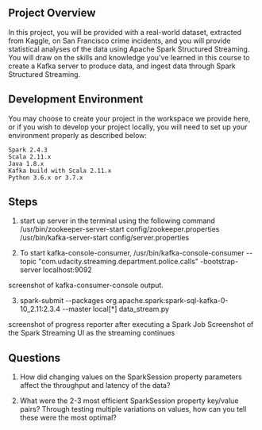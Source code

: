 ## Project Overview

In this project, you will be provided with a real-world dataset, extracted from Kaggle, on San Francisco crime incidents, and you will provide statistical analyses of the data using Apache Spark Structured Streaming. You will draw on the skills and knowledge you've learned in this course to create a Kafka server to produce data, and ingest data through Spark Structured Streaming.

## Development Environment

You may choose to create your project in the workspace we provide here, or if you wish to develop your project locally, you will need to set up your environment properly as described below:

    Spark 2.4.3
    Scala 2.11.x
    Java 1.8.x
    Kafka build with Scala 2.11.x
    Python 3.6.x or 3.7.x

## Steps
1) start up server in the terminal using the following command
	/usr/bin/zookeeper-server-start config/zookeeper.properties
	/usr/bin/kafka-server-start config/server.properties

2) To start kafka-console-consumer, 
/usr/bin/kafka-console-consumer --topic "com.udacity.streaming.department.police.calls" -bootstrap-server localhost:9092

screenshot of kafka-consumer-console output.

3) spark-submit --packages org.apache.spark:spark-sql-kafka-0-10_2.11:2.3.4 --master local[*] data_stream.py

screenshot of progress reporter after executing a Spark Job
Screenshot of the Spark Streaming UI as the streaming continues

## Questions

1. How did changing values on the SparkSession property parameters affect the throughput and latency of the data?

2. What were the 2-3 most efficient SparkSession property key/value pairs? Through testing multiple variations on values, how can you tell these were the most optimal?
